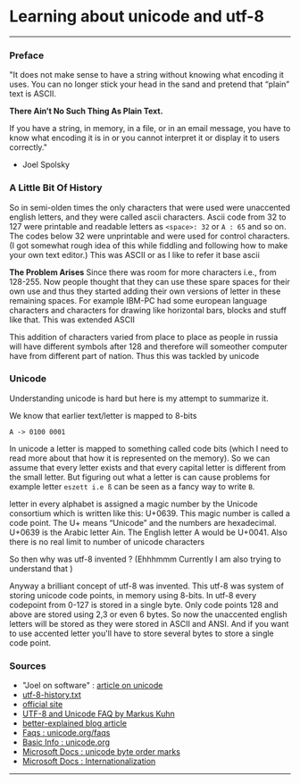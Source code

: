 # Learning about unicode and utf-8
---

### Preface
"It does not make sense to have a string without knowing what encoding it uses. 
You can no longer stick your head in the sand and pretend that “plain” text is ASCII.

**There Ain’t No Such Thing As Plain Text.**

If you have a string, in memory, in a file, or in an email message, you have to know 
what encoding it is in or you cannot interpret it or display it to users correctly." 
- Joel Spolsky

### A Little Bit Of History

So in semi-olden times the only characters that were used were unaccented
english letters, and they were called ascii characters. Ascii code from 32 to
127 were printable and readable letters as `<space>: 32` or `A : 65` and so on.
The codes below 32 were unprintable and were used for control characters.(I got
somewhat rough idea of this while fiddling and following how to make your own
text editor.) This was ASCII or as I like to refer it base ascii

**The Problem Arises** 
Since there was room for more characters i.e., from 128-255. Now people thought 
that they can use these spare spaces for their own use and thus they started 
adding their own versions of letter in these remaining spaces. For example IBM-PC 
had some european language characters and characters for drawing like horizontal 
bars, blocks and stuff like that. This was extended ASCII

This addition of characters varied from place to place as people in russia will
have different symbols after 128 and therefore will someother computer have
from different part of nation. Thus this was tackled by unicode

### Unicode

Understanding unicode is hard but here is my attempt to summarize it.

We know that earlier text/letter is mapped to 8-bits

`A -> 0100 0001`

In unicode a letter is mapped to something called code bits (which I need to
read more about that how it is represented on the memory). So we can assume
that every letter exists and that every capital letter is different from the
small letter. But figuring out what a letter is can cause problems for example
letter `eszett i.e ß` can be seen as a fancy way to write `B`.

letter in every alphabet is assigned a magic number by the Unicode consortium
which is written like this: U+0639. This magic number is called a code point.
The U+ means “Unicode” and the numbers are hexadecimal. U+0639 is the Arabic
letter Ain. The English letter A would be U+0041. Also there is no real limit
to number of unicode characters

So then why was utf-8 invented ? (Ehhhmmm Currently I am also trying to
understand that )

Anyway a brilliant concept of utf-8 was invented. This utf-8 was system of
storing unicode code points, in memory using 8-bits. In utf-8 every codepoint
from 0-127 is stored in a single byte. Only code points 128 and above are stored
using 2,3 or even 6 bytes. So now the unaccented english letters will be stored
as they were stored in ASCII and ANSI. And if you want to use accented letter
you'll have to store several bytes to store a single code point.


### Sources

-  "Joel on software" : [article on unicode](https://www.joelonsoftware.com/2003/10/08/the-absolute-minimum-every-software-developer-absolutely-positively-must-know-about-unicode-and-character-sets-no-excuses/)
- [utf-8-history.txt](https://www.cl.cam.ac.uk/~mgk25/ucs/utf-8-history.txt)
- [official site](utf8.com)
- [UTF-8 and Unicode FAQ by Markus Kuhn](https://www.cl.cam.ac.uk/~mgk25/unicode.html)
- [better-explained blog article](https://betterexplained.com/articles/unicode/)
- [Faqs : unicode.org/faqs](https://home.unicode.org/basic-info/faq/)
- [Basic Info : unicode.org](https://home.unicode.org/basic-info/overview/)
- [Microsoft Docs : unicode byte order marks](https://docs.microsoft.com/en-us/windows/win32/intl/using-byte-order-marks)
- [Microsoft Docs : Internationalization](https://docs.microsoft.com/en-us/windows/win32/intl/international-support)

---
